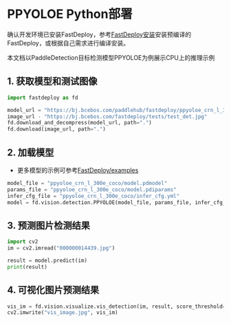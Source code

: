 # PPYOLOE Python部署

确认开发环境已安装FastDeploy，参考[FastDeploy安装](../../build_and_install/)安装预编译的FastDeploy，或根据自己需求进行编译安装。

本文档以PaddleDetection目标检测模型PPYOLOE为例展示CPU上的推理示例

## 1. 获取模型和测试图像

``` python
import fastdeploy as fd

model_url = "https://bj.bcebos.com/paddlehub/fastdeploy/ppyoloe_crn_l_300e_coco.tgz"
image_url - "https://bj.bcebos.com/fastdeploy/tests/test_det.jpg"
fd.download_and_decompress(model_url, path=".")
fd.download(image_url, path=".")
```

## 2. 加载模型

- 更多模型的示例可参考[FastDeploy/examples](https://github.com/PaddlePaddle/FastDeploy/tree/develop/examples)

``` python
model_file = "ppyoloe_crn_l_300e_coco/model.pdmodel"
params_file = "ppyoloe_crn_l_300e_coco/model.pdiparams"
infer_cfg_file = "ppyoloe_crn_l_300e_coco/infer_cfg.yml"
model = fd.vision.detection.PPYOLOE(model_file, params_file, infer_cfg_file)
```

## 3. 预测图片检测结果

``` python
import cv2
im = cv2.imread("000000014439.jpg")

result = model.predict(im)
print(result)
```

## 4. 可视化图片预测结果

``` python
vis_im = fd.vision.visualize.vis_detection(im, result, score_threshold=0.5)
cv2.imwrite("vis_image.jpg", vis_im)
```

